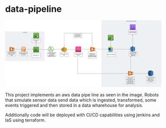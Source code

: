 # data-pipeline
![data-pipeline](personal_project_data_engineering.drawio.png?raw=true "Title")


This project implements an aws data pipe line as seen in the image. Robots that simulate sensor data send data which is ingested, transformed, some events triggered and then stored in a data wharehouse for analysis.

Additionally code will be deployed with CI/CD capabilities using jenkins and IaS using terraform.